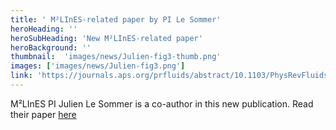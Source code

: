 ```yaml
---
title: ' M²LInES-related paper by PI Le Sommer'
heroHeading: ''
heroSubHeading: 'New M²LInES-related paper'
heroBackground: ''
thumbnail:  'images/news/Julien-fig3-thumb.png'
images: ['images/news/Julien-fig3.png']
link: 'https://journals.aps.org/prfluids/abstract/10.1103/PhysRevFluids.6.024607' 
---
```


M²LInES PI Julien Le Sommer is a co-author in this new publication. Read their paper [here](https://journals.aps.org/prfluids/abstract/10.1103/PhysRevFluids.6.024607)